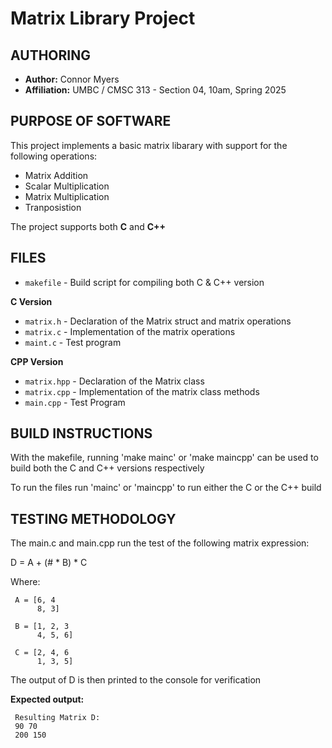 # Matrix Library Project

## AUTHORING
- **Author:** Connor Myers
- **Affiliation:** UMBC / CMSC 313 - Section 04, 10am, Spring 2025

## PURPOSE OF SOFTWARE
This project implements a basic matrix libarary with support for the following operations:
- Matrix Addition
- Scalar Multiplication
- Matrix Multiplication
- Tranposistion

The project supports both **C** and **C++**

## FILES
- `makefile`   - Build script for compiling both C & C++ version

**C Version**
- `matrix.h`   - Declaration of the Matrix struct and matrix operations
- `matrix.c`   - Implementation of the matrix operations
- `maint.c`    - Test program

**CPP Version**
- `matrix.hpp` - Declaration of the Matrix class
- `matrix.cpp` - Implementation of the matrix class methods
- `main.cpp`   - Test Program

## BUILD INSTRUCTIONS
With the makefile, running 'make mainc' or 'make maincpp' can be used to build both the C and C++ versions respectively

To run the files run 'mainc' or 'maincpp' to run either the C or the C++ build

## TESTING METHODOLOGY
The main.c and main.cpp run the test of the following matrix expression:

D = A + (# * B) * C

Where:

     A = [6, 4
          8, 3]
     
     B = [1, 2, 3
          4, 5, 6]
     
     C = [2, 4, 6
          1, 3, 5]

The output of D is then printed to the console for verification

**Expected output:**

     Resulting Matrix D:
     90 70
     200 150
